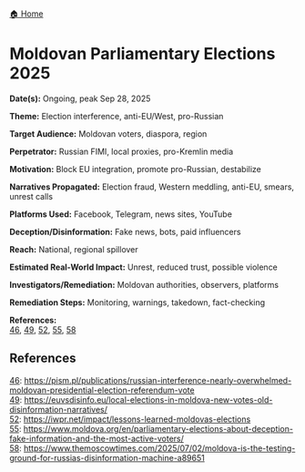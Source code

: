 <a href="{{ '/' | relative_url }}" class="home-button">🏠 Home</a>

# Moldovan Parliamentary Elections 2025

**Date(s):** Ongoing, peak Sep 28, 2025

**Theme:** Election interference, anti-EU/West, pro-Russian

**Target Audience:** Moldovan voters, diaspora, region

**Perpetrator:** Russian FIMI, local proxies, pro-Kremlin media

**Motivation:** Block EU integration, promote pro-Russian, destabilize

**Narratives Propagated:** Election fraud, Western meddling, anti-EU, smears, unrest calls

**Platforms Used:** Facebook, Telegram, news sites, YouTube

**Deception/Disinformation:** Fake news, bots, paid influencers

**Reach:** National, regional spillover

**Estimated Real-World Impact:** Unrest, reduced trust, possible violence

**Investigators/Remediation:** Moldovan authorities, observers, platforms

**Remediation Steps:** Monitoring, warnings, takedown, fact-checking

**References:**  
[46](https://pism.pl/publications/russian-interference-nearly-overwhelmed-moldovan-presidential-election-referendum-vote), [49](https://euvsdisinfo.eu/local-elections-in-moldova-new-votes-old-disinformation-narratives/), [52](https://iwpr.net/impact/lessons-learned-moldovas-elections), [55](https://www.moldova.org/en/parliamentary-elections-about-deception-fake-information-and-the-most-active-voters/), [58](https://www.themoscowtimes.com/2025/07/02/moldova-is-the-testing-ground-for-russias-disinformation-machine-a89651)

## References

[46](https://pism.pl/publications/russian-interference-nearly-overwhelmed-moldovan-presidential-election-referendum-vote): https://pism.pl/publications/russian-interference-nearly-overwhelmed-moldovan-presidential-election-referendum-vote  
[49](https://euvsdisinfo.eu/local-elections-in-moldova-new-votes-old-disinformation-narratives/): https://euvsdisinfo.eu/local-elections-in-moldova-new-votes-old-disinformation-narratives/  
[52](https://iwpr.net/impact/lessons-learned-moldovas-elections): https://iwpr.net/impact/lessons-learned-moldovas-elections  
[55](https://www.moldova.org/en/parliamentary-elections-about-deception-fake-information-and-the-most-active-voters/): https://www.moldova.org/en/parliamentary-elections-about-deception-fake-information-and-the-most-active-voters/  
[58](https://www.themoscowtimes.com/2025/07/02/moldova-is-the-testing-ground-for-russias-disinformation-machine-a89651): https://www.themoscowtimes.com/2025/07/02/moldova-is-the-testing-ground-for-russias-disinformation-machine-a89651
